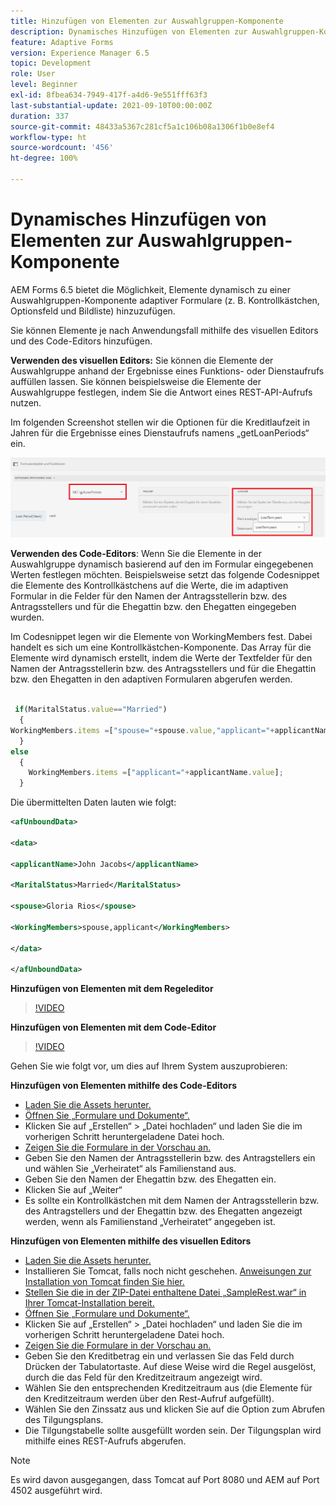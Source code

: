 ```yaml
---
title: Hinzufügen von Elementen zur Auswahlgruppen-Komponente
description: Dynamisches Hinzufügen von Elementen zur Auswahlgruppen-Komponente
feature: Adaptive Forms
version: Experience Manager 6.5
topic: Development
role: User
level: Beginner
exl-id: 8fbea634-7949-417f-a4d6-9e551fff63f3
last-substantial-update: 2021-09-10T00:00:00Z
duration: 337
source-git-commit: 48433a5367c281cf5a1c106b08a1306f1b0e8ef4
workflow-type: ht
source-wordcount: '456'
ht-degree: 100%

---
```


# Dynamisches Hinzufügen von Elementen zur Auswahlgruppen-Komponente

AEM Forms 6.5 bietet die Möglichkeit, Elemente dynamisch zu einer Auswahlgruppen-Komponente adaptiver Formulare (z. B. Kontrollkästchen, Optionsfeld und Bildliste) hinzuzufügen.


Sie können Elemente je nach Anwendungsfall mithilfe des visuellen Editors und des Code-Editors hinzufügen.

**Verwenden des visuellen Editors:** Sie können die Elemente der Auswahlgruppe anhand der Ergebnisse eines Funktions- oder Dienstaufrufs auffüllen lassen. Sie können beispielsweise die Elemente der Auswahlgruppe festlegen, indem Sie die Antwort eines REST-API-Aufrufs nutzen.

Im folgenden Screenshot stellen wir die Optionen für die Kreditlaufzeit in Jahren für die Ergebnisse eines Dienstaufrufs namens „getLoanPeriods“ ein.

![Regeleditor](assets/ruleeditor.png)

**Verwenden des Code-Editors**: Wenn Sie die Elemente in der Auswahlgruppe dynamisch basierend auf den im Formular eingegebenen Werten festlegen möchten. Beispielsweise setzt das folgende Codesnippet die Elemente des Kontrollkästchens auf die Werte, die im adaptiven Formular in die Felder für den Namen der Antragsstellerin bzw. des Antragsstellers und für die Ehegattin bzw. den Ehegatten eingegeben wurden.

Im Codesnippet legen wir die Elemente von WorkingMembers fest. Dabei handelt es sich um eine Kontrollkästchen-Komponente. Das Array für die Elemente wird dynamisch erstellt, indem die Werte der Textfelder für den Namen der Antragsstellerin bzw. des Antragsstellers und für die Ehegattin bzw. den Ehegatten in den adaptiven Formularen abgerufen werden.

```javascript
 
 if(MaritalStatus.value=="Married")
  {
WorkingMembers.items =["spouse="+spouse.value,"applicant="+applicantName.value];
  }
else
  {
    WorkingMembers.items =["applicant="+applicantName.value];
  }
```

Die übermittelten Daten lauten wie folgt:

```xml
<afUnboundData>

<data>

<applicantName>John Jacobs</applicantName>

<MaritalStatus>Married</MaritalStatus>

<spouse>Gloria Rios</spouse>

<WorkingMembers>spouse,applicant</WorkingMembers>

</data>

</afUnboundData>
```

**Hinzufügen von Elementen mit dem Regeleditor**

>[!VIDEO](https://video.tv.adobe.com/v/26847?quality=12&learn=on)

**Hinzufügen von Elementen mit dem Code-Editor**

>[!VIDEO](https://video.tv.adobe.com/v/26848?quality=12&learn=on)

Gehen Sie wie folgt vor, um dies auf Ihrem System auszuprobieren:

**Hinzufügen von Elementen mithilfe des Code-Editors**

* [Laden Sie die Assets herunter.](assets/usingthecodeeditor.zip)
* [Öffnen Sie „Formulare und Dokumente“.](http://localhost:4502/aem/forms.html/content/dam/formsanddocuments)
* Klicken Sie auf „Erstellen“ > „Datei hochladen“ und laden Sie die im vorherigen Schritt heruntergeladene Datei hoch.
* [Zeigen Sie die Formulare in der Vorschau an.](http://localhost:4502/content/dam/formsanddocuments/simpleform/jcr:content?wcmmode=disabled)
* Geben Sie den Namen der Antragsstellerin bzw. des Antragstellers ein und wählen Sie „Verheiratet“ als Familienstand aus.
* Geben Sie den Namen der Ehegattin bzw. des Ehegatten ein.
* Klicken Sie auf „Weiter“
* Es sollte ein Kontrollkästchen mit dem Namen der Antragsstellerin bzw. des Antragstellers und der Ehegattin bzw. des Ehegatten angezeigt werden, wenn als Familienstand „Verheiratet“ angegeben ist.

**Hinzufügen von Elementen mithilfe des visuellen Editors**

* [Laden Sie die Assets herunter.](assets/usingthevisualeditor.zip)
* Installieren Sie Tomcat, falls noch nicht geschehen. [Anweisungen zur Installation von Tomcat finden Sie hier.](https://experienceleague.adobe.com/docs/experience-manager-learn/forms/ic-print-channel-tutorial/introduction.html?lang=de)
* [Stellen Sie die in der ZIP-Datei enthaltene Datei „SampleRest.war“ in Ihrer Tomcat-Installation bereit.](assets/sample-rest.zip)
* [Öffnen Sie „Formulare und Dokumente“.](http://localhost:4502/aem/forms.html/content/dam/formsanddocuments)
* Klicken Sie auf „Erstellen“ > „Datei hochladen“ und laden Sie die im vorherigen Schritt heruntergeladene Datei hoch.
* [Zeigen Sie die Formulare in der Vorschau an.](http://localhost:4502/content/dam/formsanddocuments/amortizationschedule/jcr:content?wcmmode=disabled)
* Geben Sie den Kreditbetrag ein und verlassen Sie das Feld durch Drücken der Tabulatortaste. Auf diese Weise wird die Regel ausgelöst, durch die das Feld für den Kreditzeitraum angezeigt wird.
* Wählen Sie den entsprechenden Kreditzeitraum aus (die Elemente für den Kreditzeitraum werden über den Rest-Aufruf aufgefüllt).
* Wählen Sie den Zinssatz aus und klicken Sie auf die Option zum Abrufen des Tilgungsplans.
* Die Tilgungstabelle sollte ausgefüllt worden sein. Der Tilgungsplan wird mithilfe eines REST-Aufrufs abgerufen.

>[!NOTE]
> Es wird davon ausgegangen, dass Tomcat auf Port 8080 und AEM auf Port 4502 ausgeführt wird.
